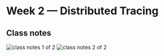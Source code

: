 # Week 2 — Distributed Tracing

## Class notes 

![class notes 1 of 2](./assets/week2/live-lesson-notes-1-2.png)
![class notes 2 of 2](./assets/week2/live-lesson-2-2.png)
